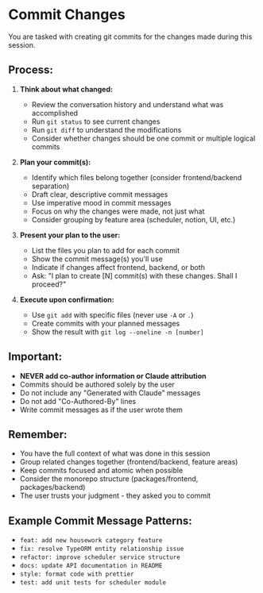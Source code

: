 # Commit Changes

You are tasked with creating git commits for the changes made during this session.

## Process:

1. **Think about what changed:**
   - Review the conversation history and understand what was accomplished
   - Run `git status` to see current changes
   - Run `git diff` to understand the modifications
   - Consider whether changes should be one commit or multiple logical commits

2. **Plan your commit(s):**
   - Identify which files belong together (consider frontend/backend separation)
   - Draft clear, descriptive commit messages
   - Use imperative mood in commit messages
   - Focus on why the changes were made, not just what
   - Consider grouping by feature area (scheduler, notion, UI, etc.)

3. **Present your plan to the user:**
   - List the files you plan to add for each commit
   - Show the commit message(s) you'll use
   - Indicate if changes affect frontend, backend, or both
   - Ask: "I plan to create [N] commit(s) with these changes. Shall I proceed?"

4. **Execute upon confirmation:**
   - Use `git add` with specific files (never use `-A` or `.`)
   - Create commits with your planned messages
   - Show the result with `git log --oneline -n [number]`

## Important:

- **NEVER add co-author information or Claude attribution**
- Commits should be authored solely by the user
- Do not include any "Generated with Claude" messages
- Do not add "Co-Authored-By" lines
- Write commit messages as if the user wrote them

## Remember:

- You have the full context of what was done in this session
- Group related changes together (frontend/backend, feature areas)
- Keep commits focused and atomic when possible
- Consider the monorepo structure (packages/frontend, packages/backend)
- The user trusts your judgment - they asked you to commit

## Example Commit Message Patterns:

- `feat: add new housework category feature`
- `fix: resolve TypeORM entity relationship issue`
- `refactor: improve scheduler service structure`
- `docs: update API documentation in README`
- `style: format code with prettier`
- `test: add unit tests for scheduler module`

